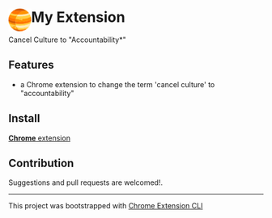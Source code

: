 # <img src="public/icons/icon_48.png" width="45" align="left"> My Extension

Cancel Culture to "Accountability*" 

## Features

- a Chrome extension to change the term 'cancel culture' to "accountability"


## Install

[**Chrome** extension]() <!-- TODO: Add chrome extension link inside parenthesis -->

## Contribution

Suggestions and pull requests are welcomed!.

---

This project was bootstrapped with [Chrome Extension CLI](https://github.com/dutiyesh/chrome-extension-cli)
